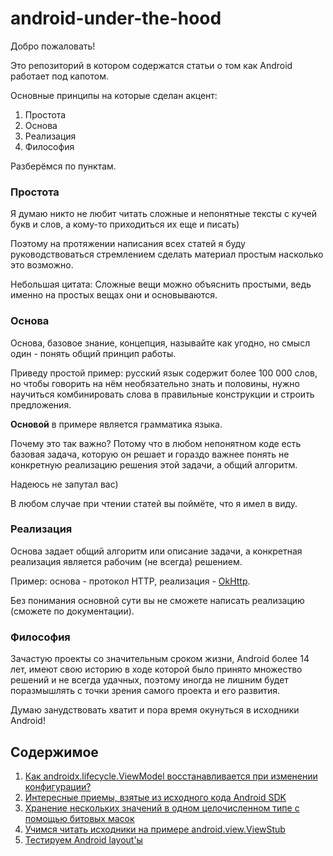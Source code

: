# android-under-the-hood

Добро пожаловать!

Это репозиторий в котором содержатся статьи о том как Android работает под капотом.

Основные принципы на которые сделан акцент:

1) Простота
2) Основа
3) Реализация
4) Философия

Разберёмся по пунктам.

### Простота

Я думаю никто не любит читать сложные и непонятные тексты с кучей букв и слов, а кому-то приходиться их еще и писать)

Поэтому на протяжении написания всех статей я буду руководствоваться стремлением сделать материал простым насколько это возможно.

Небольшая цитата: Сложные вещи можно объяснить простыми, ведь именно на простых вещах они и основываются.

### Основа

Основа, базовое знание, концепция, называйте как угодно, но смысл один - понять общий принцип работы.

Приведу простой пример: русский язык содержит более 100 000 слов, но чтобы говорить на нём необязательно знать и половины, нужно научиться комбинировать слова в правильные конструкции и строить предложения. 

<b>Основой</b> в примере является грамматика языка.

Почему это так важно? Потому что в любом непонятном коде есть базовая задача, которую он решает и гораздо важнее понять не конкретную реализацию решения этой задачи, а общий алгоритм.

Надеюсь не запутал вас) 

В любом случае при чтении статей вы поймёте, что я имел в виду.

### Реализация

Основа задает общий алгоритм или описание задачи, а конкретная реализация является рабочим (не всегда) решением.

Пример: основа - протокол HTTP, реализация - [OkHttp](https://github.com/square/okhttp).

Без понимания основной сути вы не сможете написать реализацию (сможете по документации).

### Философия

Зачастую проекты со значительным сроком жизни, Android более 14 лет, имеют свою историю в ходе которой было принято множество решений и не всегда удачных, поэтому иногда не лишним будет поразмышлять с точки зрения самого проекта и его развития.

Думаю занудствовать хватит и пора время окунуться в исходники Android!

## Содержимое

1) [Как androidx.lifecycle.ViewModel восстанавливается при изменении конфигурации?](articles/how_viewmodels_are_restored.md)
2) [Интересные приемы, взятые из исходного кода Android SDK](articles/interesting_tricks_taken_from_Android_SDK_source_code.md)
3) [Хранение нескольких значений в одном целочисленном типе с помощью битовых масок](articles/storing_multiple_data_in_single_integer_type_using_bitmasks.md)
4) [Учимся читать исходники на примере android.view.ViewStub](articles/learning_to_read_sources_by_example_viewstub.md)
5) [Тестируем Android layout'ы](articles/testing_android_layouts.md)


